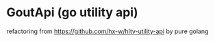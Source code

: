 # GoutApi (go utility api)

refactoring from https://github.com/hx-w/hltv-utility-api by pure golang